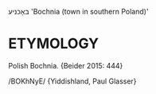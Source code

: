 באָכניע
'Bochnia (town in southern Poland)'

ETYMOLOGY
===========
Polish Bochnia. 
{Beider 2015: 444}

/BOKhNyE/ {Yiddishland, Paul Glasser}